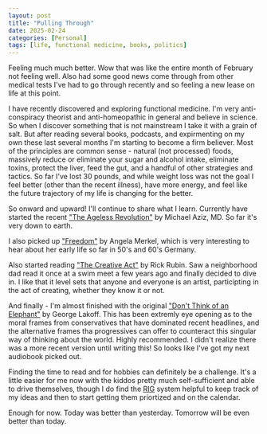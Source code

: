 ```yaml
---
layout: post
title: "Pulling Through"
date: 2025-02-24
categories: [Personal]
tags: [life, functional medicine, books, politics]
---
```


Feeling much much better. Wow that was like the entire month of February not feeling well. Also had some good news come through from other medical tests I've had to go through recently and so feeling a new lease on life at this point.

I have recently discovered and exploring functional medicine. I'm very anti-conspiracy theorist and anti-homeopathic in general and believe in science. So when I discover something that is not mainstream I take it with a grain of salt. But after reading several books, podcasts, and expirmenting on my own these last several months I'm starting to become a firm believer. Most of the principles are common sense - natural (not processed) foods, massively reduce or eliminate your sugar and alcohol intake, eliminate toxins, protect the liver, feed the gut, and a handful of other strategies and tactics. So far I've lost 30 pounds, and while weight loss was not the goal I feel better (other than the recent illness), have more energy, and feel like the future trajectory of my life is changing for the better.

So onward and upward! I'll continue to share what I learn. Currently have started the recent ["The Ageless Revolution"](https://www.barnesandnoble.com/w/the-ageless-revolution-michael-aziz-md/1145841770?ean=9780757325144) by Michael Aziz, MD. So far it's very down to earth.

I also picked up ["Freedom"](https://www.barnesandnoble.com/w/freedom-angela-merkel/1146307269?ean=9781250319906) by Angela Merkel, which is very interesting to hear about her early life so far in 50's and 60's Germany.

Also started reading ["The Creative Act"](https://www.barnesandnoble.com/w/the-creative-act-rick-rubin/1141404747?ean=9780593652886) by Rick Rubin. Saw a neighborhood dad read it once at a swim meet a few years ago and finally decided to dive in. I like that it level sets that anyone and everyone is an artist, participting in the act of creating, whether they know it or not.

And finally - I'm almost finished with the original ["Don't Think of an Elephant"](https://www.barnesandnoble.com/w/dont-think-of-an-elephant-george-lakoff/1110948013?ean=2940171140052) by George Lakoff. This has been extremly eye opening as to the moral frames from conservatives that have dominated recent headlines, and the alternative frames tha progressives can offer to counteract this singular way of thinking about the world. Highly recommended. I didn't realize there was a more recent version until writing this! So looks like I've got my next audiobook picked out.

Finding the time to read and for hobbies can definitely be a challenge. It's a little easier for me now with the kiddos pretty much self-sufficient and able to drive themselves, though I do find the [RIG](/_systems/rig/) system helpful to keep track of my ideas and then to start getting them priortized and on the calendar.

Enough for now. Today was better than yesterday. Tomorrow will be even better than today.
